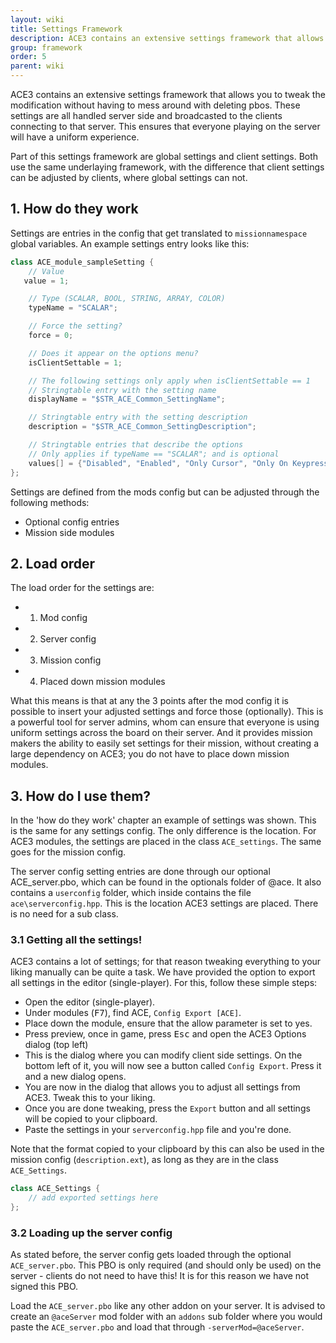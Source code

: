```yaml
---
layout: wiki
title: Settings Framework
description: ACE3 contains an extensive settings framework that allows you to tweak the modification without having to mess around with deleting pbos.
group: framework
order: 5
parent: wiki
---
```


ACE3 contains an extensive settings framework that allows you to tweak the modification without having to mess around with deleting pbos. These settings are all handled server side and broadcasted to the clients connecting to that server. This ensures that everyone playing on the server will have a uniform experience.

Part of this settings framework are global settings and client settings. Both use the same underlaying framework, with the difference that client settings can be adjusted by clients, where global settings can not.


## 1. How do they work

Settings are entries in the config that get translated to `missionnamespace` global variables. An example settings entry looks like this:

```c++
class ACE_module_sampleSetting {
    // Value
   value = 1;

    // Type (SCALAR, BOOL, STRING, ARRAY, COLOR)
    typeName = "SCALAR";

    // Force the setting?
    force = 0;

    // Does it appear on the options menu?
    isClientSettable = 1;

    // The following settings only apply when isClientSettable == 1
    // Stringtable entry with the setting name
    displayName = "$STR_ACE_Common_SettingName";

    // Stringtable entry with the setting description
    description = "$STR_ACE_Common_SettingDescription";

    // Stringtable entries that describe the options
    // Only applies if typeName == "SCALAR"; and is optional
    values[] = {"Disabled", "Enabled", "Only Cursor", "Only On Keypress", "Only Cursor and KeyPress"};
};
```

Settings are defined from the mods config but can be adjusted through the following methods:

* Optional config entries
* Mission side modules

## 2. Load order

The load order for the settings are:

* 1. Mod config
* 2. Server config
* 3. Mission config
* 4. Placed down mission modules

What this means is that at any the 3 points after the mod config it is possible to insert your adjusted settings and force those (optionally). This is a powerful tool for server admins, whom can ensure that everyone is using uniform settings across the board on their server. And it provides mission makers the ability to easily set settings for their mission, without creating a large dependency on ACE3; you do not have to place down mission modules.

## 3. How do I use them?

In the 'how do they work' chapter an example of settings was shown. This is the same for any settings config. The only difference is the location. For ACE3 modules, the settings are placed in the class `ACE_settings`. The same goes for the mission config.

The server config setting entries are done through our optional ACE_server.pbo, which can be found in the optionals folder of @ace. It also contains a `userconfig` folder, which inside contains the file `ace\serverconfig.hpp`. This is the location ACE3 settings are placed. There is no need for a sub class.

### 3.1 Getting all the settings!

ACE3 contains a lot of settings; for that reason tweaking everything to your liking manually can be quite a task. We have provided the option to export all settings in the editor (single-player). For this, follow these simple steps:

* Open the editor (single-player).
* Under modules (<kbd>F7</kbd>), find ACE, `Config Export [ACE]`.
* Place down the module, ensure that the allow parameter is set to yes.
* Press preview, once in game, press <kbd>Esc</kbd> and open the ACE3 Options dialog (top left)
* This is the dialog where you can modify client side settings. On the bottom left of it, you will now see a button called `Config Export`. Press it and a new dialog opens.
* You are now in the dialog that allows you to adjust all settings from ACE3. Tweak this to your liking.
* Once you are done tweaking, press the `Export` button and all settings will be copied to your clipboard.
* Paste the settings in your `serverconfig.hpp` file and you're done.

Note that the format copied to your clipboard by this can also be used in the mission config (`description.ext`), as long as they are in the class `ACE_Settings`.

```c++
class ACE_Settings {
    // add exported settings here
};
```


### 3.2 Loading up the server config

As stated before, the server config gets loaded through the optional `ACE_server.pbo`. This PBO is only required (and should only be used) on the server - clients do not need to have this! It is for this reason we have not signed this PBO. 

Load the `ACE_server.pbo` like any other addon on your server. It is advised to create an `@aceServer` mod folder with an `addons` sub folder where you would paste the `ACE_server.pbo` and load that through `-serverMod=@aceServer`.

